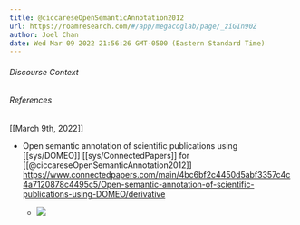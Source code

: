 ```yaml
---
title: @ciccareseOpenSemanticAnnotation2012
url: https://roamresearch.com/#/app/megacoglab/page/_ziGIn90Z
author: Joel Chan
date: Wed Mar 09 2022 21:56:26 GMT-0500 (Eastern Standard Time)
---
```




###### Discourse Context



###### References

[[March 9th, 2022]]

- Open semantic annotation of scientific publications using [[sys/DOMEO]] [[sys/ConnectedPapers]] for [[@ciccareseOpenSemanticAnnotation2012]] https://www.connectedpapers.com/main/4bc6bf2c4450d5abf3357c4c4a7120878c4495c5/Open-semantic-annotation-of-scientific-publications-using-DOMEO/derivative

    - ![](https://firebasestorage.googleapis.com/v0/b/firescript-577a2.appspot.com/o/imgs%2Fapp%2Fmegacoglab%2F0HkaHa7zCX.53.35.gif?alt=media&token=910cd905-689f-4815-bf3c-a8832512618f)

